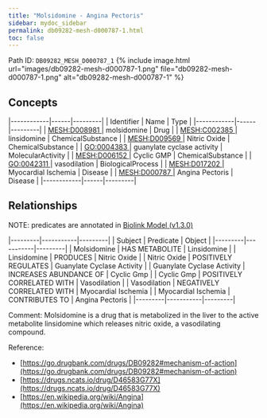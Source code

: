 ```yaml
---
title: "Molsidomine - Angina Pectoris"
sidebar: mydoc_sidebar
permalink: db09282-mesh-d000787-1.html
toc: false 
---
```



Path ID: `DB09282_MESH_D000787_1`
{% include image.html url="images/db09282-mesh-d000787-1.png" file="db09282-mesh-d000787-1.png" alt="db09282-mesh-d000787-1" %}

## Concepts

|------------|------|---------|
| Identifier | Name | Type    |
|------------|------|---------|
| <a href="https://identifiers.org/MESH:D008981">MESH:D008981 </a> | molsidomine | Drug |
| <a href="https://identifiers.org/MESH:C002385">MESH:C002385 </a> | linsidomine | ChemicalSubstance |
| <a href="https://identifiers.org/MESH:D009569">MESH:D009569 </a> | Nitric Oxide | ChemicalSubstance |
| <a href="https://identifiers.org/GO:0004383">GO:0004383 </a> | guanylate cyclase activity | MolecularActivity |
| <a href="https://identifiers.org/MESH:D006152">MESH:D006152 </a> | Cyclic GMP | ChemicalSubstance |
| <a href="https://identifiers.org/GO:0042311">GO:0042311 </a> | vasodilation | BiologicalProcess |
| <a href="https://identifiers.org/MESH:D017202">MESH:D017202 </a> | Myocardial Ischemia | Disease |
| <a href="https://identifiers.org/MESH:D000787">MESH:D000787 </a> | Angina Pectoris | Disease |
|------------|------|---------|

## Relationships


NOTE: predicates are annotated in <a href="https://github.com/biolink/biolink-model/releases/tag/v1.3.0">Biolink Model (v1.3.0)</a>

|---------|-----------|---------|
| Subject | Predicate | Object  |
|---------|-----------|---------|
| Molsidomine | HAS METABOLITE | Linsidomine |
| Linsidomine | PRODUCES | Nitric Oxide |
| Nitric Oxide | POSITIVELY REGULATES | Guanylate Cyclase Activity |
| Guanylate Cyclase Activity | INCREASES ABUNDANCE OF | Cyclic Gmp |
| Cyclic Gmp | POSITIVELY CORRELATED WITH | Vasodilation |
| Vasodilation | NEGATIVELY CORRELATED WITH | Myocardial Ischemia |
| Myocardial Ischemia | CONTRIBUTES TO | Angina Pectoris |
|---------|-----------|---------|

Comment: Molsidomine is a drug that is metabolized in the liver to the active metabolite linsidomine which releases nitric oxide, a vasodilating compound.

Reference: 
  - [https://go.drugbank.com/drugs/DB09282#mechanism-of-action](https://go.drugbank.com/drugs/DB09282#mechanism-of-action)
  - [https://drugs.ncats.io/drug/D46583G77X](https://drugs.ncats.io/drug/D46583G77X)
  - [https://en.wikipedia.org/wiki/Angina](https://en.wikipedia.org/wiki/Angina)
